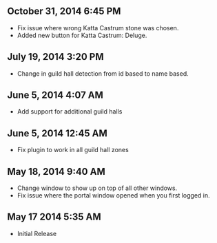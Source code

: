 October 31, 2014 6:45 PM
------------------------

* Fix issue where wrong Katta Castrum stone was chosen.
* Added new button for Katta Castrum: Deluge.

July 19, 2014 3:20 PM
---------------------

* Change in guild hall detection from id based to name based.

June 5, 2014 4:07 AM
--------------------

* Add support for additional guild halls

June 5, 2014 12:45 AM
---------------------

* Fix plugin to work in all guild hall zones

May 18, 2014 9:40 AM
--------------------

* Change window to show up on top of all other windows.
* Fix issue where the portal window opened when you first logged in.

May 17 2014 5:35 AM
-------------------

* Initial Release

